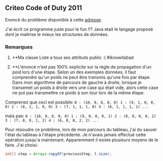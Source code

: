 ## Criteo Code of Duty 2011

Enoncé du problème disponible à cette [adresse](http://www.guillaumeleone.fr/doc/COD_1_enonce.pdf).

J'ai écrit ce programme juste pour le fun !!? Java etait le langage proposé dont je maitrise le mieux les structures de données.

### Remarques

1. **Ma classe Liste a tous ses attributs public :( #iknowitsbad

2. **L'énoncé n'est pas 100% explicite sur la règle de propagation d'un poid lors d'une étape. Selon un des exemples données, il faut comprendre qu'un poids ne peut être transmis qu'une fois par étape. Dans mon algorithme de parcours de gauche à droite, lorsque je transemet un poids à droite vers une case qui était vide, alors cette case ne put pas transmettre ce poids à son tour lors de la même étape.

Comprenez que ceci est possible:
`0 : (10, 0, 0, 0, 0)
1 : (9, 1, 0, 0, 0)
2 : (8, 1, 1, 0, 0)
3 : (7, 1, 1, 1, 0)
4 : (6, 1, 1, 1, 1)
...`

mais pas:
`0 : (10, 0, 0, 0, 0)
1 : (9, 0, 0, 0, 1)
2 : (8, 0, 0, 0, 2)
3 : (7, 0, 0, 1, 2)
4 : (6, 0, 0, 2, 2)
...`

Pour résoudre ce problème, lors de mon parcours du tableau, j'ai du sauver l'état du tableau à l'étape précédente. Je n'avais jamais effectué cette opération jusqu'a maintenant. Apparemment il existe plusieurs moyens de le faire. J'ai choisi:

``` java start:51 mark:51
int[] step = Arrays.copyOf(previousStep, l.size);
```
